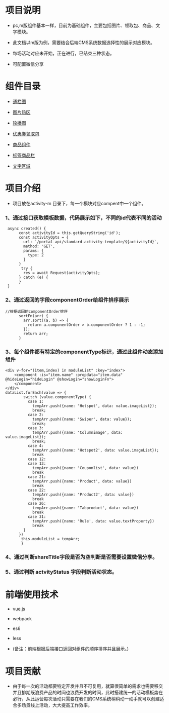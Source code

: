 # 项目说明

* pc,m版组件基本一样，目前为基础组件，主要包括图片、领取包、商品、文字模块。

* 此文档以m版为例，需要结合后端CMS系统数据选择性的展示对应模块。

* 每场活动对应未开始，正在进行，已结束三种状态。

* 可配置微信分享


# 组件目录

* [通栏图](/activity/Component/columnimage.md)

* [图片热区](/activity/Component/hotspot.md)

* [轮播图](/activity/Component/swiper.md)

* [优惠券领取包](/activity/Component/couponList.md)

* [商品组件](/activity/Component/product.md)

* [标签商品栏](/activity/Component/product.md)

* [文字区域](/activity/Component/rule.md)

# 项目介绍

* 项目放在activity-m 目录下，每一个模块对应compent中一个组件。

### 1、通过接口获取模板数据，代码展示如下，不同的id代表不同的活动

```
 async created() {
      const activityId = this.getQueryString('id');
      const activityOpts = {
        url: `/portal-api/standard-activity-template/${activityId}`,
        method: 'GET',
        params: {
          type: 2
        }
      }
       try {
        res = await Request(activityOpts);
      } catch (e) {
      }
 }
```
### 2、通过返回的字段componentOrder给组件排序展示
```
//根据返回的componentOrder排序
      sortFn(arr) {
        arr.sort((a, b) => {
          return a.componentOrder > b.componentOrder ? 1 : -1;
        });
        return arr;
      }
```

### 3、每个组件都有特定的componentType标识，通过此组件动态添加组件

```
<div v-for="(item,index) in moduleList" :key="index">
    <component :is="item.name" :propdata="item.data" @hideLogin="hideLogin" @showLogin="showLoginFn">
    </component>
</div>
dataList.forEach(value => {
        switch (value.componentType) {
          case 1:
            tempArr.push({name: 'Hotspot', data: value.imageList});
            break;
          case 2:
            tempArr.push({name: 'Swiper', data: value});
            break;
          case 3:
            tempArr.push({name: 'Columnimage', data: value.imageList});
            break;
          case 4:
            tempArr.push({name: 'Hotspot2', data: value.imageList});
            break
          case 12:
          case 13:
            tempArr.push({name: 'Couponlist', data: value})
            break
          case 21:
            tempArr.push({name: 'Product', data: value})
            break
          case 22:
            tempArr.push({name: 'Product2', data: value})
            break
          case 26:
            tempArr.push({name: 'Tabproduct', data: value})
            break
          case 31:
            tempArr.push({name: 'Rule', data: value.textProperty})
            break
        }
      })
       this.moduleList = tempArr;
       }
```
### 4、通过判断shareTitle字段是否为空判断是否需要设置微信分享。

### 5、通过判断 actvityStatus 字段判断活动状态。

# 前端使用技术

* vue.js

* webpack

* es6

* less

* (备注：前端根据后端接口返回对组件的顺序排序并且展示。)

# 项目贡献

* 由于每一次的活动都要特定开发并且不可复用，就算很简单的需求也需要移交并且排期既浪费产品的时间也浪费开发的时间，此时搭建统一的活动模板势在必行，从此运营每次活动只需要在我们的CMS系统稍稍动一动手就可以创建适合多场景线上活动，大大提高工作效率。
